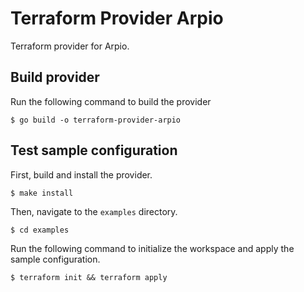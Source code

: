 # Terraform Provider Arpio

Terraform provider for Arpio.

## Build provider

Run the following command to build the provider

```shell
$ go build -o terraform-provider-arpio
```

## Test sample configuration

First, build and install the provider.

```shell
$ make install
```

Then, navigate to the `examples` directory. 

```shell
$ cd examples
```

Run the following command to initialize the workspace and apply the sample configuration.

```shell
$ terraform init && terraform apply
```
